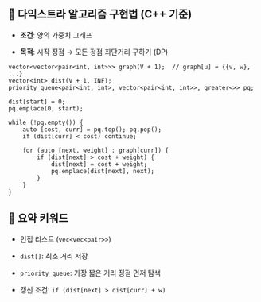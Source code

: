 
## 🔹 다익스트라 알고리즘 구현법 (C++ 기준)

- **조건**: 양의 가중치 그래프
    
- **목적**: 시작 정점 → 모든 정점 최단거리 구하기 (DP)

```
vector<vector<pair<int, int>>> graph(V + 1);  // graph[u] = {{v, w}, ...}
vector<int> dist(V + 1, INF);
priority_queue<pair<int, int>, vector<pair<int, int>>, greater<>> pq;

dist[start] = 0;
pq.emplace(0, start);

while (!pq.empty()) {
    auto [cost, curr] = pq.top(); pq.pop();
    if (dist[curr] < cost) continue;

    for (auto [next, weight] : graph[curr]) {
        if (dist[next] > cost + weight) {
            dist[next] = cost + weight;
            pq.emplace(dist[next], next);
        }
    }
}

```
## 📌 요약 키워드

- 인접 리스트 (`vec<vec<pair>>`)
    
- `dist[]`: 최소 거리 저장
    
- `priority_queue`: 가장 짧은 거리 정점 먼저 탐색
    
- 갱신 조건: `if (dist[next] > dist[curr] + w)`